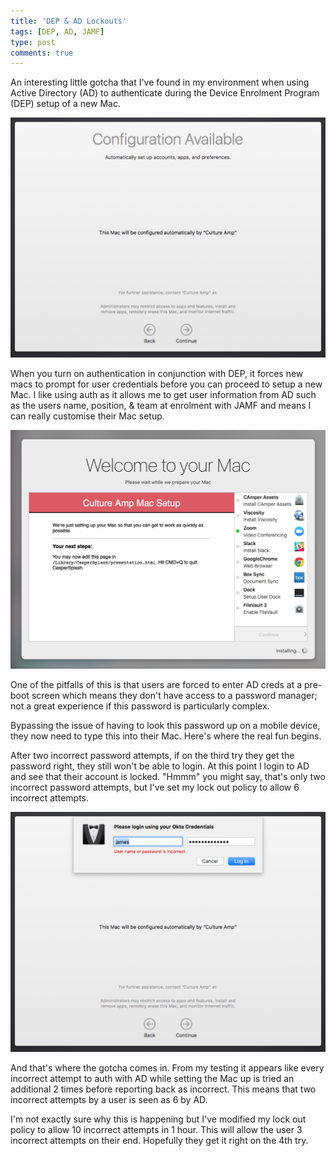 ```yaml
---
title: 'DEP & AD Lockouts'
tags: [DEP, AD, JAMF]
type: post
comments: true
---
```


An interesting little gotcha that I've found in my environment when using Active Directory (AD) to authenticate during the Device Enrolment Program (DEP) setup of a new Mac. 

![DEP](/images/DEP.jpg)

When you turn on authentication in conjunction with DEP, it forces new macs to prompt for user credentials before you can proceed to setup a new Mac. I like using auth as it allows me to get user information from AD such as the users name, position, & team at enrolment with JAMF and means I can really customise their Mac setup. 

![CasperSplash](/images/CasperSplash.jpg)

One of the pitfalls of this is that users are forced to enter AD creds at a pre-boot screen which means they don't have access to a password manager; not a great experience if this password is particularly complex. 

Bypassing the issue of having to look this password up on a mobile device, they now need to type this into their Mac. Here's where the real fun begins.

After two incorrect password attempts, if on the third try they get the password right, they still won't be able to login. At this point I login to AD and see that their account is locked. "Hmmm" you might say, that's only two incorrect password attempts, but I've set my lock out policy to allow 6 incorrect attempts. 

![AD](/images/AD.jpg)

And that's where the gotcha comes in. From my testing it appears like every incorrect attempt to auth with AD while setting the Mac up is tried an additional 2 times before reporting back as incorrect. This means that two incorrect attempts by a user is seen as 6 by AD. 

I'm not exactly sure why this is happening but I've modified my lock out policy to allow 10 incorrect attempts in 1 hour. This will allow the user 3 incorrect attempts on their end. Hopefully they get it right on the 4th try.
